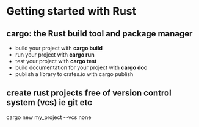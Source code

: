 # Getting started with Rust
## **cargo:** the Rust build tool and package manager
- build your project with **cargo build**
- run your project with **cargo run**
- test your project with **cargo test**
- build documentation for your project with **cargo doc**
- publish a library to crates.io with cargo publish

## create rust projects free of version control system (vcs) ie git etc
cargo new my_project --vcs none